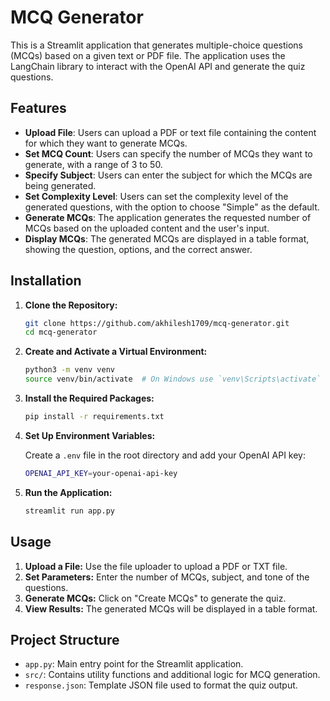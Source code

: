 # MCQ Generator

This is a Streamlit application that generates multiple-choice questions (MCQs) based on a given text or PDF file. The application uses the LangChain library to interact with the OpenAI API and generate the quiz questions.

## Features

- **Upload File**: Users can upload a PDF or text file containing the content for which they want to generate MCQs.
- **Set MCQ Count**: Users can specify the number of MCQs they want to generate, with a range of 3 to 50.
- **Specify Subject**: Users can enter the subject for which the MCQs are being generated.
- **Set Complexity Level**: Users can set the complexity level of the generated questions, with the option to choose "Simple" as the default.
- **Generate MCQs**: The application generates the requested number of MCQs based on the uploaded content and the user's input.
- **Display MCQs**: The generated MCQs are displayed in a table format, showing the question, options, and the correct answer.

## Installation

1. **Clone the Repository:**

   ```bash
   git clone https://github.com/akhilesh1709/mcq-generator.git
   cd mcq-generator
   ```

2. **Create and Activate a Virtual Environment:**

   ```bash
   python3 -m venv venv
   source venv/bin/activate  # On Windows use `venv\Scripts\activate`
   ```

3. **Install the Required Packages:**

   ```bash
   pip install -r requirements.txt
   ```

4. **Set Up Environment Variables:**

   Create a `.env` file in the root directory and add your OpenAI API key:

   ```bash
   OPENAI_API_KEY=your-openai-api-key
   ```

5. **Run the Application:**

   ```bash
   streamlit run app.py
   ```

## Usage

1. **Upload a File:** Use the file uploader to upload a PDF or TXT file.
2. **Set Parameters:** Enter the number of MCQs, subject, and tone of the questions.
3. **Generate MCQs:** Click on "Create MCQs" to generate the quiz.
4. **View Results:** The generated MCQs will be displayed in a table format.

## Project Structure

- `app.py`: Main entry point for the Streamlit application.
- `src/`: Contains utility functions and additional logic for MCQ generation.
- `response.json`: Template JSON file used to format the quiz output.
